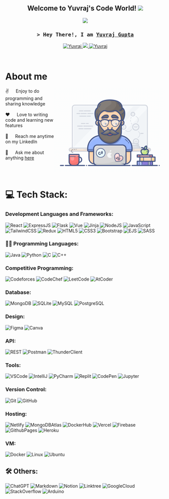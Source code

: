 <h2 align="center">
  Welcome to Yuvraj's Code World!
  <img src="https://media.giphy.com/media/hvRJCLFzcasrR4ia7z/giphy.gif" width="28">
</h2>

<p align="center">
  <a href="https://github.com/Yuvraj960"><img src="https://readme-typing-svg.herokuapp.com/?lines=Self%20Taught%20Programmer;Front%20End%20Developer;2%2B%20years%20of%20coding%20experience;Always%20learning%20new%20things&center=true&width=380&height=45"></a>
</p>

<h3 align="center">
        <samp>&gt; Hey There!, I am
                <b><a target="_blank" href="https://github.com/Yuvraj960">Yuvraj Gupta</a></b>
        </samp>
</h3>

<p align="center">
 <a href="https://www.linkedin.com/in/yuvraj-gupta-069967285/" target="_blank">
  <img src="https://img.shields.io/badge/LinkedIn-0077B5?style=for-the-badge&logo=linkedin&logoColor=white" alt="Yuvraj"/>
 </a>
 <a href="https://twitter.com/Yuvraj6596" target="_blank">
  <img src="https://img.shields.io/badge/Twitter-1DA1F2?style=for-the-badge&logo=twitter&logoColor=white" />
 </a>
 <a href="https://www.instagram.com/_code_curious_/" target="_blank">
  <img src="https://img.shields.io/badge/Instagram-fe4164?style=for-the-badge&logo=instagram&logoColor=white" alt="Yuvraj" />
 </a> 
</p>
<br />

# About me

<p>
 <img align="right" width="350" src="programmer.gif" alt="Coding gif" />

✌️ &emsp; Enjoy to do programming and sharing knowledge <br/><br/>
❤️ &emsp; Love to writing code and learning new features<br/><br/>
📧 &emsp; Reach me anytime on my LinkedIn<br/><br/>
💬 &emsp; Ask me about anything [here](https://github.com/Yuvraj960/Yuvraj960/issues)

</p>
<br/>
<br/>


# 💻 Tech Stack:

### Development Languages and Frameworks:

![React](https://img.shields.io/badge/react-%23007396.svg?style=for-the-badge&logo=react&logoColor=white)
![ExpressJS](https://img.shields.io/badge/Express.js-000000?style=for-the-badge&logo=express&logoColor=white)
![Flask](https://img.shields.io/badge/Flask-%23000.svg?style=for-the-badge&logo=flask&logoColor=white)
![Vue](https://img.shields.io/badge/Vue.js-35495E?style=for-the-badge&logo=vue.js&logoColor=4FC08D)
![Jinja](https://img.shields.io/badge/Jinja-%23000000.svg?style=for-the-badge&logo=jinja&logoColor=white)
![NodeJS](https://img.shields.io/badge/Node.js-43853D?style=for-the-badge&logo=node.js&logoColor=white)
![JavaScript](https://img.shields.io/badge/javascript-%23323330.svg?style=for-the-badge&logo=javascript&logoColor=%23F7DF1E)
![TailwindCSS](https://img.shields.io/badge/tailwindcss-%2338B2AC.svg?style=for-the-badge&logo=tailwind-css&logoColor=white)
![Redux](https://img.shields.io/badge/redux-%23593d88.svg?style=for-the-badge&logo=redux&logoColor=white)
![HTML5](https://img.shields.io/badge/html5-%23E34F26.svg?style=for-the-badge&logo=html5&logoColor=white)
![CSS3](https://img.shields.io/badge/css3-%231572B6.svg?style=for-the-badge&logo=css3&logoColor=white)
![Bootstrap](https://img.shields.io/badge/bootstrap-%238511FA.svg?style=for-the-badge&logo=bootstrap&logoColor=white)
![EJS](https://img.shields.io/badge/EJS-2B2D2E?style=for-the-badge&logo=EJS&logoColor=white)
![SASS](https://img.shields.io/badge/SASS-hotpink.svg?style=for-the-badge&logo=SASS&logoColor=white)

### 👨‍💻 Programming Languages:

![Java](https://img.shields.io/badge/java-%23ED8B00.svg?style=for-the-badge&logo=java&logoColor=white)
![Python](https://img.shields.io/badge/python-%2314354C.svg?style=for-the-badge&logo=python&logoColor=white)
![C](https://img.shields.io/badge/c-%2300599C.svg?style=for-the-badge&logo=c&logoColor=white)
![C++](https://img.shields.io/badge/C++-%2300599C.svg?style=for-the-badge&logo=c%2B%2B&logoColor=white)

### Competitive Programming:

![Codeforces](https://img.shields.io/badge/Codeforces-1F8ACB?style=for-the-badge&logo=Codeforces&logoColor=white)
![CodeChef](https://img.shields.io/badge/CodeChef-5B4638?style=for-the-badge&logo=CodeChef&logoColor=white)
![LeetCode](https://img.shields.io/badge/LeetCode-FFA116?style=for-the-badge&logo=LeetCode&logoColor=white)
![AtCoder](https://img.shields.io/badge/AtCoder-2EC866?style=for-the-badge&logo=AtCoder&logoColor=white)

### Database:

![MongoDB](https://img.shields.io/badge/MongoDB-4EA94B?style=for-the-badge&logo=mongodb&logoColor=white)
![SQLite](https://img.shields.io/badge/sqlite-%2307405e.svg?style=for-the-badge&logo=sqlite&logoColor=white)
![MySQL](https://img.shields.io/badge/mysql-%2300f.svg?style=for-the-badge&logo=mysql&logoColor=white)
![PostgreSQL](https://img.shields.io/badge/postgres-%23316192.svg?style=for-the-badge&logo=postgresql&logoColor=white)

### Design:

![Figma](https://img.shields.io/badge/figma-%23F24E1E.svg?style=for-the-badge&logo=figma&logoColor=white)
![Canva](https://img.shields.io/badge/Canva-%2300C4CC.svg?style=for-the-badge&logo=Canva&logoColor=white)

### API:

![REST](https://img.shields.io/badge/REST-000000?style=for-the-badge&logo=rest&logoColor=white)
![Postman](https://img.shields.io/badge/Postman-FF6C37?style=for-the-badge&logo=Postman&logoColor=white)
![ThunderClient](https://img.shields.io/badge/ThunderClient-FF6C37?style=for-the-badge&logo=ThunderClient&logoColor=white)

### Tools:

![VSCode](https://img.shields.io/badge/Visual%20Studio%20Code-0078d7?style=for-the-badge&logo=visual-studio-code&logoColor=white)
![IntelliJ](https://img.shields.io/badge/IntelliJ%20IDEA-000000.svg?style=for-the-badge&logo=IntelliJ%20IDEA&logoColor=white)
![PyCharm](https://img.shields.io/badge/PyCharm-000000.svg?style=for-the-badge&logo=PyCharm&logoColor=white)
![Replit](https://img.shields.io/badge/Replit-667881?style=for-the-badge&logo=replit&logoColor=white)
![CodePen](https://img.shields.io/badge/CodePen-000000?style=for-the-badge&logo=codepen&logoColor=white)
![Jupyter](https://img.shields.io/badge/Jupyter-%23F37626.svg?style=for-the-badge&logo=Jupyter&logoColor=white)

### Version Control:

![Git](https://img.shields.io/badge/git-%23F05033.svg?style=for-the-badge&logo=git&logoColor=white)
![GitHub](https://img.shields.io/badge/github-%23121011.svg?style=for-the-badge&logo=github&logoColor=white)

### Hosting:

![Netlify](https://img.shields.io/badge/netlify-%23000000.svg?style=for-the-badge&logo=netlify&logoColor=#00C7B7)
![MongoDBAtlas](https://img.shields.io/badge/MongoDB%20Atlas-4EA94B?style=for-the-badge&logo=mongodb&logoColor=white)
![DockerHub](https://img.shields.io/badge/Docker%20Hub-2496ED?style=for-the-badge&logo=docker&logoColor=white)
![Vercel](https://img.shields.io/badge/vercel-%23000000.svg?style=for-the-badge&logo=vercel&logoColor=white)
![Firebase](https://img.shields.io/badge/firebase-%23039BE5.svg?style=for-the-badge&logo=firebase)
![GithubPages](https://img.shields.io/badge/github%20pages-121013?style=for-the-badge&logo=github&logoColor=white)
![Heroku](https://img.shields.io/badge/heroku-%23430098.svg?style=for-the-badge&logo=heroku&logoColor=white)

### VM:

![Docker](https://img.shields.io/badge/Docker-2496ED?style=for-the-badge&logo=docker&logoColor=white)
![Linux](https://img.shields.io/badge/Linux-FCC624?style=for-the-badge&logo=linux&logoColor=black)
![Ubuntu](https://img.shields.io/badge/Ubuntu-E95420?style=for-the-badge&logo=ubuntu&logoColor=white)

## 🛠️ Others:

![ChatGPT](https://img.shields.io/badge/ChatGPT-136AD5?style=for-the-badge&logo=OpenAI&logoColor=white)
![Markdown](https://img.shields.io/badge/markdown-%23000000.svg?style=for-the-badge&logo=markdown&logoColor=white)
![Notion](https://img.shields.io/badge/Notion-000000?style=for-the-badge&logo=notion&logoColor=white)
![Linktree](https://img.shields.io/badge/Linktree-39E09B?style=for-the-badge&logo=Linktree&logoColor=white)
![GoogleCloud](https://img.shields.io/badge/Google%20Cloud-4285F4?style=for-the-badge&logo=Google%20Cloud&logoColor=white)
![StackOverflow](https://img.shields.io/badge/Stack%20Overflow-FE7A16?style=for-the-badge&logo=Stack%20Overflow&logoColor=white)
![Arduino](https://img.shields.io/badge/Arduino-00979D?style=for-the-badge&logo=Arduino&logoColor=white)

<br/>
<br/>

<!--
# 📊 GitHub Stats:
<p align="center">
 <a href="https://github.com/Yuvraj960" align="center"><img alt="Yuvraj's Github Stats" src="https://github-readme-streak-stats.herokuapp.com/?user=Yuvraj960&theme=dark&hide_border=false" height="192px" width="49.5%" align = "center"/></a>
</p> 
-->


<!-- Proudly created with GPRM ( https://gprm.itsvg.in ) -->

<!-- <p align="center">
  <a href="https://github.com/Yuvraj960">
    <img src="https://github-profile-summary-cards.vercel.app/api/cards/profile-details?username=Yuvraj960&theme=radical" alt="Yuvraj's GitHub Contribution"/>
  </a>
</p> -->
<!--
<p align="center">
<a> 
  <a href="https://github.com/Yuvraj960"><img alt="Yuvraj's Github Stats" src="https://denvercoder1-github-readme-stats.vercel.app/api?username=Yuvraj960&show_icons=true&count_private=true&theme=react&border_color=7F3FBF&bg_color=0D1117&title_color=F85D7F&icon_color=F8D866" height="192px" width="49.5%"/></a>
  <a href="https://github.com/Yuvraj960"><img alt="Yuvraj's Top Languages" src="https://denvercoder1-github-readme-stats.vercel.app/api/top-langs/?username=Yuvraj960&langs_count=8&layout=compact&theme=react&border_color=7F3FBF&bg_color=0D1117&title_color=F85D7F&icon_color=F8D866" height="192px" width="49.5%"/></a>
  <a href="https://github.com/Yuvraj960" align="center"><img alt="Yuvraj's Github Stats" src="https://github-readme-streak-stats.herokuapp.com/?user=Yuvraj960&theme=react&border_color=7F3FBF&bg_color=0D1117&title_color=F85D7F&icon_color=F8D866" height="192px" width="49.5%" align = "center"/></a>
  <br/>
  <br/>
</a>
</p>
-->

<!-- 
![Yuvraj's Graph](https://github-readme-activity-graph.vercel.app/graph?username=Yuvraj960&custom_title=Yuvraj's%20GitHub%20Activity%20Graph&bg_color=0D1117&color=7F3FBF&line=7F3FBF&point=7F3FBF&area_color=FFFFFF&title_color=FFFFFF&area=true) -->

<!-- ### ✍️ Random Dev Quote

![](https://quotes-github-readme.vercel.app/api?type=horizontal&theme=radical) -->

<!-- ### 😂 Random Dev Meme

<img src='https://memer-new.vercel.app/' style="height: 400px;"/> -->
